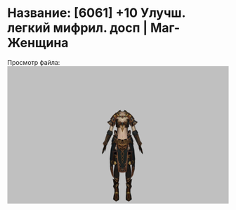 # Название: [6061] +10 Улучш. легкий мифрил. досп | Маг-Женщина

Просмотр файла:
![p050021.png](p050021.png)